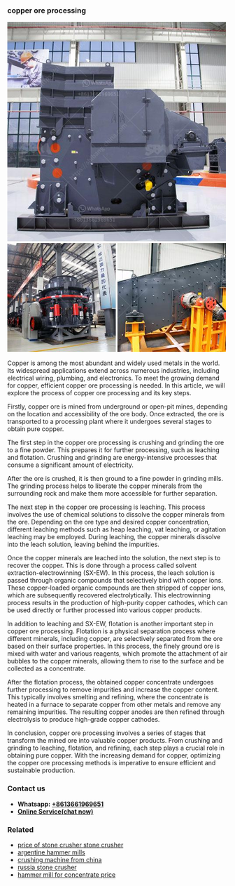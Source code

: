 <h3>copper ore processing</h3><img src='1708589360.jpg' alt=''><p>Copper is among the most abundant and widely used metals in the world. Its widespread applications extend across numerous industries, including electrical wiring, plumbing, and electronics. To meet the growing demand for copper, efficient copper ore processing is needed. In this article, we will explore the process of copper ore processing and its key steps.</p><p>Firstly, copper ore is mined from underground or open-pit mines, depending on the location and accessibility of the ore body. Once extracted, the ore is transported to a processing plant where it undergoes several stages to obtain pure copper.</p><p>The first step in the copper ore processing is crushing and grinding the ore to a fine powder. This prepares it for further processing, such as leaching and flotation. Crushing and grinding are energy-intensive processes that consume a significant amount of electricity.</p><p>After the ore is crushed, it is then ground to a fine powder in grinding mills. The grinding process helps to liberate the copper minerals from the surrounding rock and make them more accessible for further separation.</p><p>The next step in the copper ore processing is leaching. This process involves the use of chemical solutions to dissolve the copper minerals from the ore. Depending on the ore type and desired copper concentration, different leaching methods such as heap leaching, vat leaching, or agitation leaching may be employed. During leaching, the copper minerals dissolve into the leach solution, leaving behind the impurities.</p><p>Once the copper minerals are leached into the solution, the next step is to recover the copper. This is done through a process called solvent extraction-electrowinning (SX-EW). In this process, the leach solution is passed through organic compounds that selectively bind with copper ions. These copper-loaded organic compounds are then stripped of copper ions, which are subsequently recovered electrolytically. This electrowinning process results in the production of high-purity copper cathodes, which can be used directly or further processed into various copper products.</p><p>In addition to leaching and SX-EW, flotation is another important step in copper ore processing. Flotation is a physical separation process where different minerals, including copper, are selectively separated from the ore based on their surface properties. In this process, the finely ground ore is mixed with water and various reagents, which promote the attachment of air bubbles to the copper minerals, allowing them to rise to the surface and be collected as a concentrate.</p><p>After the flotation process, the obtained copper concentrate undergoes further processing to remove impurities and increase the copper content. This typically involves smelting and refining, where the concentrate is heated in a furnace to separate copper from other metals and remove any remaining impurities. The resulting copper anodes are then refined through electrolysis to produce high-grade copper cathodes.</p><p>In conclusion, copper ore processing involves a series of stages that transform the mined ore into valuable copper products. From crushing and grinding to leaching, flotation, and refining, each step plays a crucial role in obtaining pure copper. With the increasing demand for copper, optimizing the copper ore processing methods is imperative to ensure efficient and sustainable production.</p><h3>Contact us</h3><ul><li><strong>Whatsapp:&nbsp;<a href="https://wa.me/8613661969651">+8613661969651</a></strong></li><li><a href="https://swt.shibang-china.com/?git&amp;zhl&amp;copper ore processing"><strong>Online Service(chat now)</strong></a></li></ul><h3>Related</h3><ul><li><a href='price of stone crusher stone crusher.md'>price of stone crusher stone crusher</a></li><li><a href='argentine hammer mills.md'>argentine hammer mills</a></li><li><a href='crushing machine from china.md'>crushing machine from china</a></li><li><a href='russia stone crusher.md'>russia stone crusher</a></li><li><a href='hammer mill for concentrate price.md'>hammer mill for concentrate price</a></li></ul>